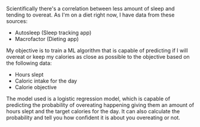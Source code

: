 Scientifically there's a correlation between less amount of sleep and tending to overeat. As I'm on a diet right now, I have data from these sources:

- Autosleep (Sleep tracking app)
- Macrofactor (Dieting app)

My objective is to train a ML algorithm that is capable of predicting if I will overeat or keep my calories as close as possible to the objective based on the following data:
- Hours slept
- Caloric intake for the day
- Calorie objective

The model used is a logistic regression model, which is capable of predicting the probability of overeating happening giving them an amount of hours slept and the target calories for the day. It can also calculate the probability and tell you how confident it is about you overeating or not.
